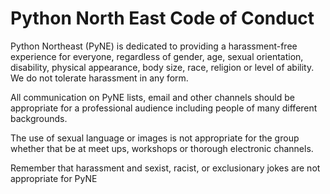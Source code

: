 # Python North East Code of Conduct

Python Northeast (PyNE) is dedicated to providing a harassment-free experience
for everyone, regardless of gender, age, sexual orientation, disability,
physical appearance, body size, race, religion or level of ability.
We do not tolerate harassment in any form.

All communication on PyNE lists, email and other channels should be appropriate
for a professional audience including people of many different backgrounds.

The use of sexual language or images is not appropriate for the group whether
that be at meet ups, workshops or thorough electronic channels.

Remember that harassment and sexist, racist, or exclusionary jokes are not 
appropriate for PyNE